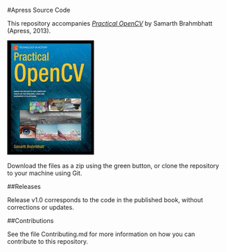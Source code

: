 #Apress Source Code

This repository accompanies [*Practical OpenCV*](http://www.apress.com/9781430260790) by Samarth Brahmbhatt (Apress, 2013).

![Cover image](9781430260790.jpg)

Download the files as a zip using the green button, or clone the repository to your machine using Git.

##Releases

Release v1.0 corresponds to the code in the published book, without corrections or updates.

##Contributions

See the file Contributing.md for more information on how you can contribute to this repository.
